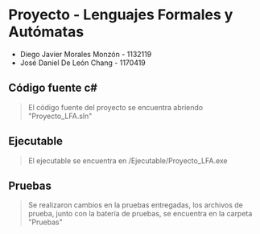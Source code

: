 # Proyecto - Lenguajes Formales y Autómatas

- Diego Javier Morales Monzón - 1132119
- José Daniel De León Chang - 1170419

## Código fuente c#
>El código fuente del proyecto se encuentra abriendo "Proyecto_LFA.sln"

## Ejecutable
>El ejecutable se encuentra en /Ejecutable/Proyecto_LFA.exe

## Pruebas
>Se realizaron cambios en la pruebas entregadas, los archivos de prueba, junto con la batería de pruebas, se encuentra en la carpeta "Pruebas"
